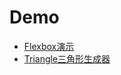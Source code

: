 # Demo
- [Flexbox演示](https://asset.jin337.top/flexbox)
- [Triangle三角形生成器](https://asset.jin337.top/triangle)

